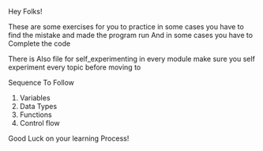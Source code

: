 Hey Folks!

These are some exercises for you to practice 
in some cases you have to find the mistake and made the program run 
And in some cases you have to Complete the code

There is Also file for self_experimenting in every module make sure you self experiment every topic before moving to

Sequence To Follow 
1. Variables
2. Data Types
3. Functions 
4. Control flow


Good Luck on your learning Process!